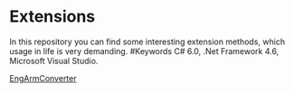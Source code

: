 # Extensions
In this repository you can find some interesting extension methods, which usage in life is very demanding.
#Keywords
C# 6.0, .Net Framework 4.6, Microsoft Visual Studio.

[EngArmConverter](https://github.com/LusineHovs/Extensions/tree/master/EngArmConverter)<br>




